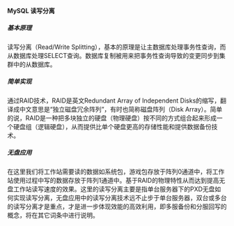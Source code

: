 
#### MySQL 读写分离

##### 基本原理
读写分离（Read/Write Splitting），基本的原理是让主数据库处理事务性查询，而从数据库处理SELECT查询。数据库复制被用来把事务性查询导致的变更同步到集群中的从数据库。

##### 简单实现
通过RAID技术，RAID是英文Redundant Array of Independent Disks的缩写，翻译成中文意思是“独立磁盘冗余阵列”，有时也简称磁盘阵列（Disk Array）。简单的说，RAID是一种把多块独立的硬盘（物理硬盘）按不同的方式组合起来形成一个硬盘组（逻辑硬盘），从而提供比单个硬盘更高的存储性能和提供数据备份技术。

##### 无盘应用
在这里我们将工作站需要读的数据如系统包，游戏包存放于阵列0通道中，将工作站使用过程中写的数据存放于阵列1通道中。基于RAID的物理特性从而达到提高无盘工作站读写速度的效果。这里的读写分离主要是指单台服务器下的PXD无盘如何实现读写分离，无盘应用中的读写分离技术远不止步于单台服务器，双台或多台的读写分离才是重点，才是进一步体现效能的高效利用，即多服备份和分服回写的概念，将在其它词条中进行说明。
